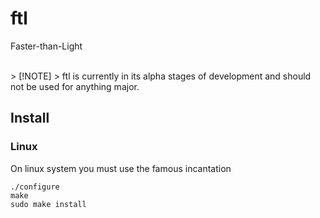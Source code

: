 # ftl
Faster-than-Light

<br/>
> [!NOTE]  
> ftl is currently in its alpha stages of development and should not be used for anything major.
<br/>

## Install
### Linux
On linux system you must use the famous incantation
```
./configure
make
sudo make install
```
